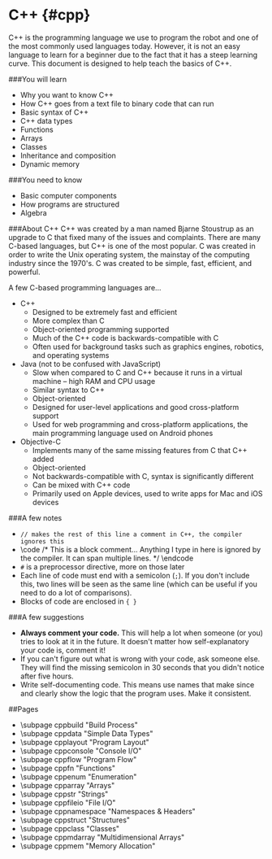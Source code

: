C++ {#cpp}
==========
C++ is the programming language we use to program the robot and one of the most commonly used languages today. However, it is not an easy language to learn for a beginner due to the fact that it has a steep learning curve. This document is designed to help teach the basics of C++.

###You will learn

- Why you want to know C++
- How C++ goes from a text file to binary code that can run
- Basic syntax of C++
- C++ data types
- Functions
- Arrays
- Classes
- Inheritance and composition
- Dynamic memory

###You need to know

- Basic computer components
- How programs are structured
- Algebra

###About C++
C++ was created by a man named Bjarne Stoustrup as an upgrade to C that fixed many of the issues and complaints. There are many C-based languages, but C++ is one of the most popular. C was created in order to write the Unix operating system, the mainstay of the computing industry since the 1970's. C was created to be simple, fast, efficient, and powerful.

A few C-based programming languages are...

- C++
    - Designed to be extremely fast and efficient
    - More complex than C
    - Object-oriented programming supported
    - Much of the C++ code is backwards-compatible with C
    - Often used for background tasks such as graphics engines, robotics, and operating systems
- Java (not to be confused with JavaScript)
    - Slow when compared to C and C++ because it runs in a virtual machine – high RAM and CPU usage
    - Similar syntax to C++
    - Object-oriented
    - Designed for user-level applications and good cross-platform support
    - Used for web programming and cross-platform applications, the main programming language used on Android phones
- Objective-C
    - Implements many of the same missing features from C that C++ added
    - Object-oriented
    - Not backwards-compatible with C, syntax is significantly different
    - Can be mixed with C++ code 
    - Primarily used on Apple devices, used to write apps for Mac and iOS devices

###A few notes

- `// makes the rest of this line a comment in C++, the compiler ignores this`
- \code
/*
This is a block comment... Anything I type in here is ignored by the compiler.
It can span multiple lines.
*/
\endcode
- `#` is a preprocessor directive, more on those later
- Each line of code must end with a semicolon (`;`).
If you don't include this, two lines will be seen as the same line (which can be useful if you need to do a lot of comparisons).
- Blocks of code are enclosed in `{ }`

###A few suggestions

- **Always comment your code.** This will help a lot when someone (or you) tries to look at it in the future. It doesn't matter how self-explanatory your code is, comment it!
- If you can't figure out what is wrong with your code, ask someone else. They will find the missing semicolon in 30 seconds that you didn't notice after five hours.
- Write self-documenting code. This means use names that make since and clearly show the logic that the program uses. Make it consistent.

##Pages

- \subpage cppbuild "Build Process"
- \subpage cppdata "Simple Data Types"
- \subpage cpplayout "Program Layout"
- \subpage cppconsole "Console I/O"
- \subpage cppflow "Program Flow"
- \subpage cppfn "Functions"
- \subpage cppenum "Enumeration"
- \subpage cpparray "Arrays"
- \subpage cppstr "Strings"
- \subpage cppfileio "File I/O"
- \subpage cppnamespace "Namespaces & Headers"
- \subpage cppstruct "Structures"
- \subpage cppclass "Classes"
- \subpage cppmdarray "Multidimensional Arrays"
- \subpage cppmem "Memory Allocation"